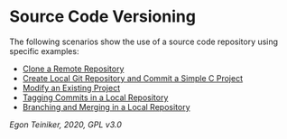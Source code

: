 # Source Code Versioning

The following scenarios show the use of a source code repository using specific examples:

* [Clone a Remote Repository](https://github.com/teiniker/teiniker-lectures-embeddedcomputing/blob/master/configuration-management/versioning/doc/CloneRemoteRepository.md)
* [Create Local Git Repository and Commit a Simple C Project](https://github.com/teiniker/teiniker-lectures-embeddedcomputing/blob/master/configuration-management/versioning/doc/CreateGitRepositoryAndCommitProject.md)
* [Modify an Existing Project](https://github.com/teiniker/teiniker-lectures-embeddedcomputing/blob/master/configuration-management/versioning/doc/ModifyProjectFiles.md)
* [Tagging Commits in a Local Repository](https://github.com/teiniker/teiniker-lectures-embeddedcomputing/blob/master/configuration-management/versioning/doc/TaggingLocalRepository.md)
* [Branching and Merging in a Local Repository](https://github.com/teiniker/teiniker-lectures-embeddedcomputing/blob/master/configuration-management/versioning/doc/BranchingLocalRepository.md)


*Egon Teiniker, 2020, GPL v3.0*
